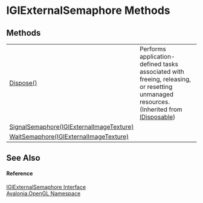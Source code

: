 # IGlExternalSemaphore Methods




## Methods
<table>
<tr>
<td><a href="https://learn.microsoft.com/dotnet/api/system.idisposable.dispose" target="_blank" rel="noopener noreferrer">Dispose()</a></td>
<td>Performs application-defined tasks associated with freeing, releasing, or resetting unmanaged resources.<br />(Inherited from <a href="https://learn.microsoft.com/dotnet/api/system.idisposable" target="_blank" rel="noopener noreferrer">IDisposable</a>)</td>
</tr>
<tr>
<td><a href="M_Avalonia_OpenGL_IGlExternalSemaphore_SignalSemaphore">SignalSemaphore(IGlExternalImageTexture)</a></td>
<td> </td>
</tr>
<tr>
<td><a href="M_Avalonia_OpenGL_IGlExternalSemaphore_WaitSemaphore">WaitSemaphore(IGlExternalImageTexture)</a></td>
<td> </td>
</tr>
</table>

## See Also


#### Reference
<a href="T_Avalonia_OpenGL_IGlExternalSemaphore">IGlExternalSemaphore Interface</a>  
<a href="N_Avalonia_OpenGL">Avalonia.OpenGL Namespace</a>  

